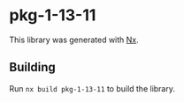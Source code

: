 # pkg-1-13-11

This library was generated with [Nx](https://nx.dev).

## Building

Run `nx build pkg-1-13-11` to build the library.
